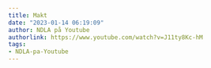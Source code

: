 ```yaml
---
title: Makt
date: "2023-01-14 06:19:09"
author: NDLA på Youtube
authorlink: https://www.youtube.com/watch?v=J11ty8Kc-hM
tags:
- NDLA-pa-Youtube
---
```

